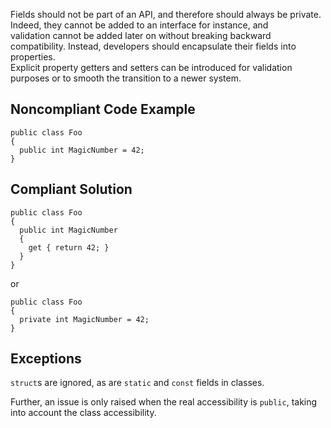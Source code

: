 
Fields should not be part of an API, and therefore should always be private. Indeed, they cannot be added to an interface for instance, and<br>validation cannot be added later on without breaking backward compatibility. Instead, developers should encapsulate their fields into properties.<br>Explicit property getters and setters can be introduced for validation purposes or to smooth the transition to a newer system.

## Noncompliant Code Example


    public class Foo
    {
      public int MagicNumber = 42;
    }


## Compliant Solution


    public class Foo
    {
      public int MagicNumber
      {
        get { return 42; }
      }
    }


or


    public class Foo
    {
      private int MagicNumber = 42;
    }


## Exceptions

`struct`s are ignored, as are `static` and `const` fields in classes.

Further, an issue is only raised when the real accessibility is `public`, taking into account the class accessibility.
